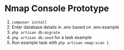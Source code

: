 # Nmap Console Prototype

1. `composer install`
2. Enter database details in .env based on .env.example
3. `php artisan db:migrate` 
4. `php artisan db:seed` for a task example
5. Run example task with `php artisan nmap:scan 1`